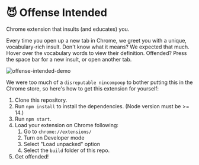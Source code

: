 # 😈 Offense Intended
Chrome extension that insults (and educates) you.

Every time you open up a new tab in Chrome, we greet you with a unique, vocabulary-rich insult. Don't know what it means? We expected that much. Hover over the vocabulary words to view their definition. Offended? Press the space bar for a new insult, or open another tab.


![offense-intended-demo](https://user-images.githubusercontent.com/43052066/193459103-a87e2050-93fa-4f11-9b14-7cd4d168dcf8.gif)

We were too much of a `disreputable nincompoop` to bother putting this in the Chrome store, so here's how to get this extension for yourself:
1. Clone this repository.
2. Run `npm install` to install the dependencies. (Node version must be >= 14.)
3. Run `npm start`.
4. Load your extension on Chrome following:
     1. Go to `chrome://extensions/`
     2. Turn on Developer mode
     3. Select "Load unpacked" option
     4. Select the `build` folder of this repo.
5. Get offended!
